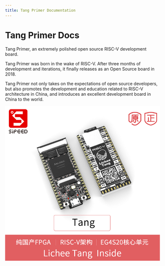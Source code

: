 ```yaml
---
title: Tang Primer Documentation
---
```


# Tang Primer Docs

Tang Primer, an extremely polished open source RISC-V development board.

Tang Primer was born in the wake of RISC-V. After three months of development and iterations, it finally releases as an Open Source board in 2018.

Tang Primer not only takes on the expectations of open source developers, but also promotes the development and education related to RISC-V architecture in China, and introduces an excellent development board in China to the world.

![Tang](./content/images/tang.jpg)

